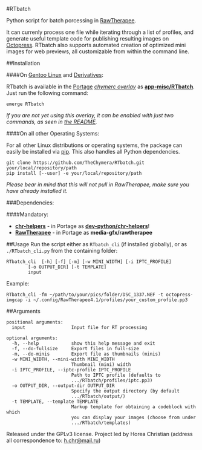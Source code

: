 #RTbatch

Python script for batch porcessing in [RawTherapee](https://en.wikipedia.org/wiki/RawTherapee).

It can currenly process one file while iterating through a list of profiles, and generate useful template code for publishing resulting images on [Octopress](https://github.com/imathis/octopress). 
RTbatch also supports automated creation of optimized mini images for web previews, all customizable from within the command line.

##Installation

####On [Gentoo Linux](http://en.wikipedia.org/wiki/Gentoo_linux) and [Derivatives](http://en.wikipedia.org/wiki/Category:Gentoo_Linux_derivatives):

RTbatch is available in the [Portage](http://en.wikipedia.org/wiki/Portage_(software)) *[chymerc overlay](https://github.com/TheChymera/chymeric)* as **[app-misc/RTbatch](https://github.com/TheChymera/chymeric/tree/master/app-misc/RTbatch)**.
Just run the following command:

```
emerge RTbatch
```

*If you are not yet using this overlay, it can be enabled with just two commands, as seen in [the README](https://github.com/TheChymera/chymeric).*

####On all other Operating Systems:

For all other Linux distributions or operating systems, the package can easily be installed via [pip](http://en.wikipedia.org/wiki/Pip_(Python)).
This also handles all Python dependencies.

```
git clone https://github.com/TheChymera/RTbatch.git your/local/repository/path
pip install [--user] -e your/local/repository/path
```

*Please bear in mind that this will not pull in RawTherapee, make sure you have already installed it.*

###Dependencies:

####Mandatory:
* [**chr-helpers**](https://github.com/TheChymera/chr-helpers) - in Portage as [**dev-python/chr-helpers**](https://github.com/TheChymera/chymeric/tree/master/dev-python/chr-helpers)!
* [**RawTherapee**](http://en.wikipedia.org/wiki/RawTherapee) - in Portage as **media-gfx/rawtherapee**

##Usage
Run the script either as `RTbatch_cli` (if installed globally), or as `./RTbatch_cli.py` from the containing folder:
```
RTbatch_cli  [-h] [-f] [-m] [-w MINI_WIDTH] [-i IPTC_PROFILE]
		[-o OUTPUT_DIR] [-t TEMPLATE]
		input
```

Example:
```
RTbatch_cli -fm ~/path/to/your/pics/folder/DSC_1337.NEF -t octopress-imgcap -i ~/.config/RawTherapee4.1/profiles/your_custom_profile.pp3
```

##Arguments

```
positional arguments:
  input                 Input file for RT processing

optional arguments:
  -h, --help            show this help message and exit
  -f, --do-fullsize     Export files in full-size
  -m, --do-minis        Export file as thumbnails (minis)
  -w MINI_WIDTH, --mini-width MINI_WIDTH
                        Thumbnail (mini) width
  -i IPTC_PROFILE, --iptc-profile IPTC_PROFILE
                        Path to IPTC profile (defaults to
                        .../RTbatch/profiles/iptc.pp3)
  -o OUTPUT_DIR, --output-dir OUTPUT_DIR
                        Specify the output directory (by default
                        .../RTbatch/output/)
  -t TEMPLATE, --template TEMPLATE
                        Markup template for obtaining a codeblock with which
                        you can display your images (choose from under
                        .../RTbatch/templates)
```

Released under the GPLv3 license.
Project led by Horea Christian (address all correspondence to: h.chr@mail.ru)
